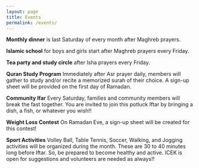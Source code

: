 ```yaml
---
layout: page
title: Events
permalink: /events/
---
```


<strong>Monthly dinner</strong> is last Saturday of every month after Maghreb prayers.

<strong>Islamic school</strong> for boys and girls start after Maghreb prayers every Friday.

<strong>Tea party and study circle</strong> after Isha prayers every Friday.



<strong>Quran Study Program</strong>
Immediately after Asr prayer daily, members will gather to study and/or recite a memorized surah of their choice. A sign-up sheet will be provided on the first day of Ramadan.

<strong>Community Ifar</strong>
Every Saturday, families and community members will break the fast together. You are invited to join this potluck Iftar by bringing a dish, a fish, or whatever you wish!!

<strong>Weight Loss Contest</strong>
On Ramadan Eve, a sign-up sheet will be created for this contest!

<strong>Sport Activities</strong>
Volley Ball, Table Tennis, Soccer, Walking, and Jogging activities will be organized during the month. These are 30 to 40 minutes long before Iftar. So, be prepared to become healthy and active. ICEK is open for suggestions and volunteers are needed as always!!
